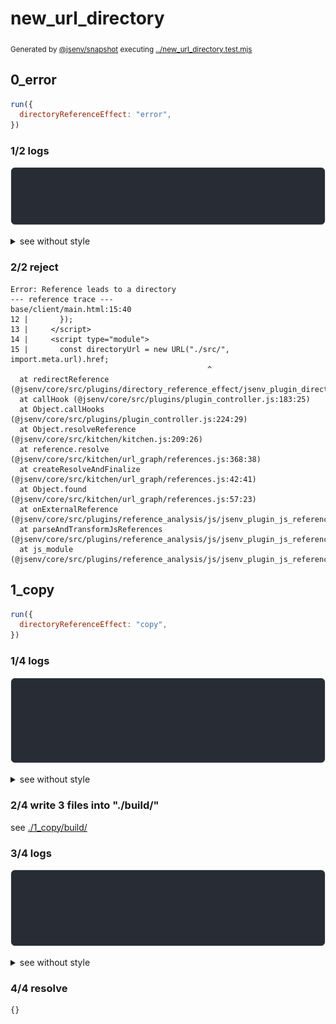 # new_url_directory

<sub>
  Generated by <a href="https://github.com/jsenv/core/tree/main/packages/independent/snapshot">@jsenv/snapshot</a> executing <a href="../new_url_directory.test.mjs">../new_url_directory.test.mjs</a>
</sub>

## 0_error

```js
run({
  directoryReferenceEffect: "error",
})
```

### 1/2 logs

![img](0_error/log_group.svg)

<details>
  <summary>see without style</summary>

```console

build "./main.html"
⠋ generate source graph
✖ failed to generate source graph

```

</details>


### 2/2 reject

```console
Error: Reference leads to a directory
--- reference trace ---
base/client/main.html:15:40
12 |       });
13 |     </script>
14 |     <script type="module">
15 |       const directoryUrl = new URL("./src/", import.meta.url).href;
                                            ^
  at redirectReference (@jsenv/core/src/plugins/directory_reference_effect/jsenv_plugin_directory_reference_effect.js:53:23)
  at callHook (@jsenv/core/src/plugins/plugin_controller.js:183:25)
  at Object.callHooks (@jsenv/core/src/plugins/plugin_controller.js:224:29)
  at Object.resolveReference (@jsenv/core/src/kitchen/kitchen.js:209:26)
  at reference.resolve (@jsenv/core/src/kitchen/url_graph/references.js:368:38)
  at createResolveAndFinalize (@jsenv/core/src/kitchen/url_graph/references.js:42:41)
  at Object.found (@jsenv/core/src/kitchen/url_graph/references.js:57:23)
  at onExternalReference (@jsenv/core/src/plugins/reference_analysis/js/jsenv_plugin_js_reference_analysis.js:102:44)
  at parseAndTransformJsReferences (@jsenv/core/src/plugins/reference_analysis/js/jsenv_plugin_js_reference_analysis.js:150:7)
  at js_module (@jsenv/core/src/plugins/reference_analysis/js/jsenv_plugin_js_reference_analysis.js:22:18)
```

## 1_copy

```js
run({
  directoryReferenceEffect: "copy",
})
```

### 1/4 logs

![img](1_copy/log_group.svg)

<details>
  <summary>see without style</summary>

```console

build "./main.html"
⠋ generate source graph
✔ generate source graph (done in <X> second)
⠋ generate build graph
✔ generate build graph (done in <X> second)
⠋ write files in build directory

```

</details>


### 2/4 write 3 files into "./build/"

see [./1_copy/build/](./1_copy/build/)

### 3/4 logs

![img](1_copy/log_group_1.svg)

<details>
  <summary>see without style</summary>

```console
✔ write files in build directory (done in <X> second)
--- build files ---  
- html : 1 (746 B / 91 %)
- js   : 1 (22 B / 3 %)
- other: 2 (55 B / 6 %)
- total: 4 (823 B / 100 %)
--------------------
```

</details>


### 4/4 resolve

```js
{}
```